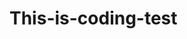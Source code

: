 # This-is-coding-test
     
  
    
 
   
    
        
              
                       
                 
                   
        
                 
            
             
         
      
    
